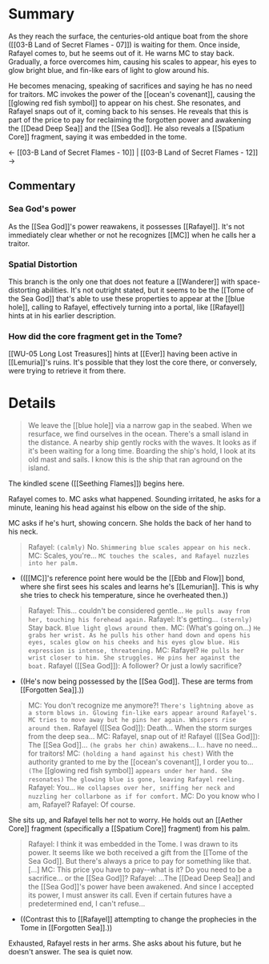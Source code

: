 # Summary
As they reach the surface, the centuries-old antique boat from the shore ([[03-B Land of Secret Flames - 07]]) is waiting for them. Once inside, Rafayel comes to, but he seems out of it. He warns MC to stay back. Gradually, a force overcomes him, causing his scales to appear, his eyes to glow bright blue, and fin-like ears of light to glow around his.

He becomes menacing, speaking of sacrifices and saying he has no need for traitors. MC invokes the power of the [[ocean's covenant]], causing the [[glowing red fish symbol]] to appear on his chest. She resonates, and Rafayel snaps out of it, coming back to his senses. He reveals that this is part of the price to pay for reclaiming the forgotten power and awakening the [[Dead Deep Sea]] and the [[Sea God]]. He also reveals a [[Spatium Core]] fragment, saying it was embedded in the tome.

← [[03-B Land of Secret Flames - 10]] | [[03-B Land of Secret Flames - 12]] →

## Commentary

### Sea God's power
As the [[Sea God]]'s power reawakens, it possesses [[Rafayel]]. It's not immediately clear whether or not he recognizes [[MC]] when he calls her a traitor.

### Spatial Distortion
This branch is the only one that does not feature a [[Wanderer]] with space-distorting abilities. It's not outright stated, but it seems to be the [[Tome of the Sea God]] that's able to use these properties to appear at the [[blue hole]], calling to Rafayel, effectively turning into a portal, like [[Rafayel]] hints at in his earlier description.

### How did the core fragment get in the Tome?
[[WU-05 Long Lost Treasures]] hints at [[Ever]] having been active in [[Lemuria]]'s ruins. It's possible that they lost the core there, or conversely, were trying to retrieve it from there.

# Details
> We leave the [[blue hole]] via a narrow gap in the seabed. When we resurface, we find ourselves in the ocean. There's a small island in the distance. A nearby ship gently rocks with the waves. It looks as if it's been waiting for a long time. Boarding the ship's hold, I look at its old mast and sails. I know this is the ship that ran aground on the island.

The kindled scene ([[Seething Flames]]) begins here.

Rafayel comes to. MC asks what happened. Sounding irritated, he asks for a minute, leaning his head against his elbow on the side of the ship.

MC asks if he's hurt, showing concern. She holds the back of her hand to his neck.
> Rafayel: `(calmly)` No.
> `Shimmering blue scales appear on his neck.`
> MC: Scales, you're...
> `MC touches the scales, and Rafayel nuzzles into her palm.`
* (([[MC]]'s reference point here would be the [[Ebb and Flow]] bond, where she first sees his scales and learns he's [[Lemurian]]. This is why she tries to check his temperature, since he overheated then.))
> Rafayel: This... couldn't be considered gentle...
> `He pulls away from her, touching his forehead again.`
> Rafayel: It's getting... `(sternly)` Stay back.
> `Blue light glows around them.`
> MC: (What's going on...)
> `He grabs her wrist. As he pulls his other hand down and opens his eyes, scales glow on his cheeks and his eyes glow blue. His expression is intense, threatening.`
> MC: Rafayel?
> `He pulls her wrist closer to him. She struggles. He pins her against the boat.`
> Rafayel ([[Sea God]]): A follower? Or just a lowly sacrifice?
* ((He's now being possessed by the [[Sea God]]. These are terms from [[Forgotten Sea]].))
 > MC: You don't recognize me anymore?!
 > `There's lightning above as a storm blows in. Glowing fin-like ears appear around Rafayel's. MC tries to move away but he pins her again. Whispers rise around them.`
 > Rafayel ([[Sea God]]): Death... When the storm surges from the deep sea...
 > MC: Rafayel, snap out of it!
 > Rafayel ([[Sea God]]): The [[Sea God]]... `(he grabs her chin)` awakens... I... have no need... for traitors!
 > MC: `(holding a hand against his chest)` With the authority granted to me by the [[ocean's covenant]], I order you to... `(The` [[glowing red fish symbol]] `appears under her hand. She resonates)`
 > `The glowing blue is gone, leaving Rafayel reeling.`
 > Rafayel: You...
 > `He collapses over her, sniffing her neck and nuzzling her collarbone as if for comfort.`
 > MC: Do you know who I am, Rafayel?
 > Rafayel: Of course.
 
 She sits up, and Rafayel tells her not to worry. He holds out an [[Aether Core]] fragment (specifically a [[Spatium Core]] fragment) from his palm.
 > Rafayel: I think it was embedded in the Tome. I was drawn to its power. It seems like we both received a gift from the [[Tome of the Sea God]]. But there's always a price to pay for something like that.
 > \[...]
 > MC: This price you have to pay--what is it? Do you need to be a sacrifice... or the [[Sea God]]?
 > Rafayel: ...The [[Dead Deep Sea]] and the [[Sea God]]'s power have been awakened. And since I accepted its power, I must answer its call. Even if certain futures have a predetermined end, I can't refuse...
* ((Contrast this to [[Rafayel]] attempting to change the prophecies in the Tome in [[Forgotten Sea]].))

Exhausted, Rafayel rests in her arms. She asks about his future, but he doesn't answer. The sea is quiet now.
 
 